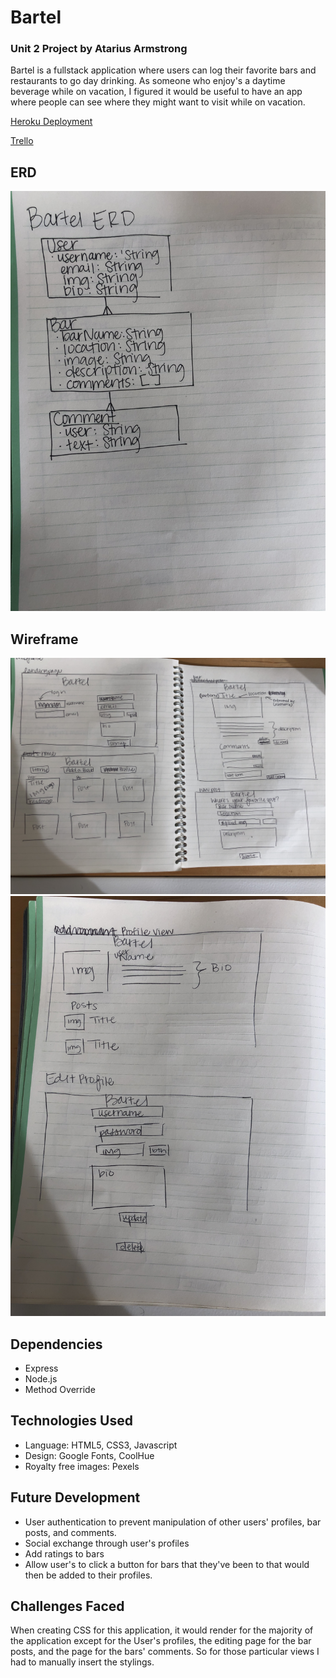 Bartel
====
### Unit 2 Project by Atarius Armstrong

Bartel is a fullstack application where users can log their favorite bars and restaurants to go day drinking. As someone who enjoy's a daytime beverage while on vacation, I figured it would be useful to have an app where people can see where they might want to visit while on vacation.

[Heroku Deployment](https://frozen-shore-29155.herokuapp.com/)

[Trello](https://trello.com/invite/b/kVZGyFpn/e114a3744888011123c2be4e751238fe/bartel-unit-2-project)


ERD
---
![alt text](./BartelERD.jpeg "Bartel ERD")

Wireframe
---
![alt text](./BartelWireframe1.jpeg "Bartel Wireframe")
![alt text](./BartelWireframe2.jpeg "Bartel Wireframe")


Dependencies
---
* Express
* Node.js
* Method Override

Technologies Used
---
* Language: HTML5, CSS3, Javascript
* Design: Google Fonts, CoolHue
* Royalty free images: Pexels

Future Development
---
* User authentication to prevent manipulation of other users' profiles, bar posts, and comments.
* Social exchange through user's profiles
* Add ratings to bars
* Allow user's to click a button for bars that they've been to that would then be added to their profiles.

Challenges Faced
---
When creating CSS for this application, it would render for the majority of the application except for the User's profiles, the editing page for the bar posts, and the page for the bars' comments. So for those particular views I had to manually insert the stylings.
